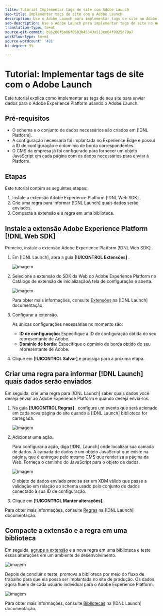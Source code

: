 ```yaml
---
title: Tutorial Implementar tags de site com Adobe Launch
seo-title: Implementar tags de site com o Adobe Launch
description: Use o Adobe Launch para implementar tags de site no Adobe Experience Platform
seo-description: Use o Adobe Launch para implementar tags de site no Adobe Experience Platform
translation-type: tm+mt
source-git-commit: b96286f6a06f0583b45343a513ee64f0025d79a7
workflow-type: tm+mt
source-wordcount: '481'
ht-degree: 9%

---
```



# Tutorial: Implementar tags de site com o Adobe Launch

Este tutorial explica como implementar as tags de seu site para enviar dados para o Adobe Experience Platform usando o Adobe Launch.

## Pré-requisitos

* O schema e o conjunto de dados necessários são criados em [!DNL Platform].
* A configuração necessária foi implantada no Experience Edge e possui a ID de configuração e o domínio de borda correspondentes.
* O CMS da empresa já foi configurado para fornecer um objeto JavaScript em cada página com os dados necessários para enviar à Platform.

## Etapas

Este tutorial contém as seguintes etapas:

1. Instale a extensão Adobe Experience Platform [!DNL Web SDK] .
1. Crie uma regra para informar [!DNL Launch] quais dados serão enviados.
1. Compacte a extensão e a regra em uma biblioteca.

## Instale a extensão Adobe Experience Platform [!DNL Web SDK]

Primeiro, instale a extensão Adobe Experience Platform [!DNL Web SDK] .

1. Em [!DNL Launch], abra a guia **[!UICONTROL Extensões]** .

   ![imagem](assets/launch-overview.png)

1. Selecione a extensão do SDK da Web do Adobe Experience Platform no Catálogo de extensão de inicializaçãoA tela de configuração é aberta.

   ![imagem](assets/launch-extension-install.png)

   Para obter mais informações, consulte [Extensões](https://docs.adobe.com/content/help/en/launch/using/reference/manage-resources/extensions/overview.html) na [!DNL Launch] documentação.

1. Configurar a extensão.

   As únicas configurações necessárias no momento são:

   * **ID de configuração:** Especifique a ID de configuração obtida do seu representante de Adobe.
   * **Domínio de borda:** Especifique o domínio de borda obtido do seu representante de Adobe.

1. Clique em **[!UICONTROL Salvar]** e prossiga para a próxima etapa.

## Criar uma regra para informar [!DNL Launch] quais dados serão enviados

Em seguida, crie uma regra para [!DNL Launch] saber quais dados você deseja enviar ao Adobe Experience Platform e quando deseja enviá-los.

1. Na guia **[!UICONTROL Regras]** , configure um evento que será acionado em cada nova página do site quando a [!DNL Launch] biblioteca for carregada.

   ![imagem](assets/launch-make-a-rule.png)

1. Adicionar uma ação.

   Para configurar a ação, diga [!DNL Launch] onde localizar sua camada de dados. A camada de dados é um objeto JavaScript que existe na página, que é entregue pelo mesmo CMS que renderiza a página da Web. Forneça o caminho do JavaScript para o objeto de dados.

   ![imagem](assets/launch-add-aep-action.png)

   O objeto de dados enviado precisa ser um XDM válido que passe a validação em relação ao schema usado pelo conjunto de dados conectado à sua ID de configuração.

1. Clique em **[!UICONTROL Manter alterações]**.

Para obter mais informações, consulte [Regras](https://docs.adobe.com/content/help/pt-BR/launch/using/reference/manage-resources/rules.html) na [!DNL Launch] documentação.

## Compacte a extensão e a regra em uma biblioteca

Em seguida, [agrupe a extensão](https://docs.adobe.com/content/help/pt-BR/launch/using/reference/publish/overview.html) e a nova regra em uma biblioteca e teste essas alterações em um ambiente de desenvolvimento.

![imagem](assets/launch-add-changes-to-library.png)

Depois de concluir o teste, promova a biblioteca por meio do fluxo de trabalho para que ela possa ser implantada no site de produção. Os dados agora fluem de cada usuário individual para o Adobe Experience Platform.

![imagem](assets/launch-promote-library.png)

Para obter mais informações, consulte [Bibliotecas](https://docs.adobe.com/content/help/pt-BR/launch/using/reference/publish/libraries.html) na [!DNL Launch] documentação.